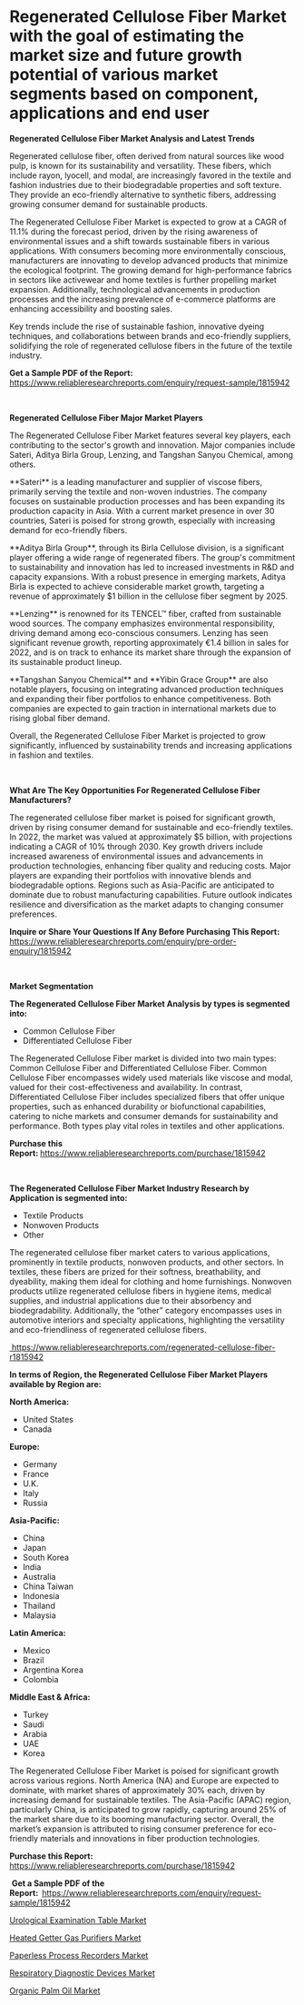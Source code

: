 <p><h1>Regenerated Cellulose Fiber Market with the goal of estimating the market size and future growth potential of various market segments based on component, applications and end user</h1></p><p><strong>Regenerated Cellulose Fiber Market Analysis and Latest Trends</strong></p>
<p><p>Regenerated cellulose fiber, often derived from natural sources like wood pulp, is known for its sustainability and versatility. These fibers, which include rayon, lyocell, and modal, are increasingly favored in the textile and fashion industries due to their biodegradable properties and soft texture. They provide an eco-friendly alternative to synthetic fibers, addressing growing consumer demand for sustainable products.</p><p>The Regenerated Cellulose Fiber Market is expected to grow at a CAGR of 11.1% during the forecast period, driven by the rising awareness of environmental issues and a shift towards sustainable fibers in various applications. With consumers becoming more environmentally conscious, manufacturers are innovating to develop advanced products that minimize the ecological footprint. The growing demand for high-performance fabrics in sectors like activewear and home textiles is further propelling market expansion. Additionally, technological advancements in production processes and the increasing prevalence of e-commerce platforms are enhancing accessibility and boosting sales. </p><p>Key trends include the rise of sustainable fashion, innovative dyeing techniques, and collaborations between brands and eco-friendly suppliers, solidifying the role of regenerated cellulose fibers in the future of the textile industry.</p></p>
<p><strong>Get a Sample PDF of the Report:&nbsp;</strong> <a href="https://www.reliableresearchreports.com/enquiry/request-sample/1815942?utm_campaign=7&utm_medium=2&utm_source=Github&utm_content=ia&utm_term=11112024&utm_id=regenerated-cellulose-fiber">https://www.reliableresearchreports.com/enquiry/request-sample/1815942</a></p>
<p>&nbsp;</p>
<p><strong>Regenerated Cellulose Fiber Major Market Players</strong></p>
<p><p>The Regenerated Cellulose Fiber Market features several key players, each contributing to the sector's growth and innovation. Major companies include Sateri, Aditya Birla Group, Lenzing, and Tangshan Sanyou Chemical, among others.</p><p>**Sateri** is a leading manufacturer and supplier of viscose fibers, primarily serving the textile and non-woven industries. The company focuses on sustainable production processes and has been expanding its production capacity in Asia. With a current market presence in over 30 countries, Sateri is poised for strong growth, especially with increasing demand for eco-friendly fibers.</p><p>**Aditya Birla Group**, through its Birla Cellulose division, is a significant player offering a wide range of regenerated fibers. The group's commitment to sustainability and innovation has led to increased investments in R&D and capacity expansions. With a robust presence in emerging markets, Aditya Birla is expected to achieve considerable market growth, targeting a revenue of approximately $1 billion in the cellulose fiber segment by 2025.</p><p>**Lenzing** is renowned for its TENCEL™ fiber, crafted from sustainable wood sources. The company emphasizes environmental responsibility, driving demand among eco-conscious consumers. Lenzing has seen significant revenue growth, reporting approximately €1.4 billion in sales for 2022, and is on track to enhance its market share through the expansion of its sustainable product lineup.</p><p>**Tangshan Sanyou Chemical** and **Yibin Grace Group** are also notable players, focusing on integrating advanced production techniques and expanding their fiber portfolios to enhance competitiveness. Both companies are expected to gain traction in international markets due to rising global fiber demand.</p><p>Overall, the Regenerated Cellulose Fiber Market is projected to grow significantly, influenced by sustainability trends and increasing applications in fashion and textiles.</p></p>
<p>&nbsp;</p>
<p><strong>What Are The Key Opportunities For Regenerated Cellulose Fiber Manufacturers?</strong></p>
<p><p>The regenerated cellulose fiber market is poised for significant growth, driven by rising consumer demand for sustainable and eco-friendly textiles. In 2022, the market was valued at approximately $5 billion, with projections indicating a CAGR of 10% through 2030. Key growth drivers include increased awareness of environmental issues and advancements in production technologies, enhancing fiber quality and reducing costs. Major players are expanding their portfolios with innovative blends and biodegradable options. Regions such as Asia-Pacific are anticipated to dominate due to robust manufacturing capabilities. Future outlook indicates resilience and diversification as the market adapts to changing consumer preferences.</p></p>
<p><strong>Inquire or Share Your Questions If Any Before Purchasing This Report:</strong> <a href="https://www.reliableresearchreports.com/enquiry/pre-order-enquiry/1815942?utm_campaign=7&utm_medium=2&utm_source=Github&utm_content=ia&utm_term=11112024&utm_id=regenerated-cellulose-fiber">https://www.reliableresearchreports.com/enquiry/pre-order-enquiry/1815942</a></p>
<p>&nbsp;</p>
<p><strong>Market Segmentation</strong></p>
<p><strong>The Regenerated Cellulose Fiber Market Analysis by types is segmented into:</strong></p>
<p><ul><li>Common Cellulose Fiber</li><li>Differentiated Cellulose Fiber</li></ul></p>
<p><p>The Regenerated Cellulose Fiber market is divided into two main types: Common Cellulose Fiber and Differentiated Cellulose Fiber. Common Cellulose Fiber encompasses widely used materials like viscose and modal, valued for their cost-effectiveness and availability. In contrast, Differentiated Cellulose Fiber includes specialized fibers that offer unique properties, such as enhanced durability or biofunctional capabilities, catering to niche markets and consumer demands for sustainability and performance. Both types play vital roles in textiles and other applications.</p></p>
<p><strong>Purchase this Report:&nbsp;</strong><a href="https://www.reliableresearchreports.com/purchase/1815942?utm_campaign=7&utm_medium=2&utm_source=Github&utm_content=ia&utm_term=11112024&utm_id=regenerated-cellulose-fiber">https://www.reliableresearchreports.com/purchase/1815942</a></p>
<p>&nbsp;</p>
<p><strong>The Regenerated Cellulose Fiber Market Industry Research by Application is segmented into:</strong></p>
<p><ul><li>Textile Products</li><li>Nonwoven Products</li><li>Other</li></ul></p>
<p><p>The regenerated cellulose fiber market caters to various applications, prominently in textile products, nonwoven products, and other sectors. In textiles, these fibers are prized for their softness, breathability, and dyeability, making them ideal for clothing and home furnishings. Nonwoven products utilize regenerated cellulose fibers in hygiene items, medical supplies, and industrial applications due to their absorbency and biodegradability. Additionally, the “other” category encompasses uses in automotive interiors and specialty applications, highlighting the versatility and eco-friendliness of regenerated cellulose fibers.</p></p>
<p><a href="https://www.reliableresearchreports.com/regenerated-cellulose-fiber-r1815942?utm_campaign=7&utm_medium=2&utm_source=Github&utm_content=ia&utm_term=11112024&utm_id=regenerated-cellulose-fiber">&nbsp;https://www.reliableresearchreports.com/regenerated-cellulose-fiber-r1815942</a></p>
<p><strong>In terms of Region, the Regenerated Cellulose Fiber Market Players available by Region are:</strong></p>
<p>
    <p> <strong> North America: </strong>
        <ul>
            <li>United States</li>
            <li>Canada</li>
        </ul>
        </p> 
    <p> <strong> Europe: </strong>
        <ul>
            <li>Germany</li>
            <li>France</li>
            <li>U.K.</li>
            <li>Italy</li>
            <li>Russia</li>
        </ul>
        </p> 
    <p> <strong> Asia-Pacific: </strong>
        <ul>
            <li>China</li>
            <li>Japan</li>
            <li>South Korea</li>
            <li>India</li>
            <li>Australia</li>
            <li>China Taiwan</li>
            <li>Indonesia</li>
            <li>Thailand</li>
            <li>Malaysia</li>
        </ul>
        </p> 
    <p> <strong> Latin America: </strong>
        <ul>
            <li>Mexico</li>
            <li>Brazil</li>
            <li>Argentina Korea</li>
            <li>Colombia</li>
        </ul>
        </p> 
    <p> <strong> Middle East & Africa: </strong>
        <ul>
            <li>Turkey</li>
            <li>Saudi</li>
            <li>Arabia</li>
            <li>UAE</li>
            <li>Korea</li>
        </ul>
    </p>
    </p>
<p><p>The Regenerated Cellulose Fiber Market is poised for significant growth across various regions. North America (NA) and Europe are expected to dominate, with market shares of approximately 30% each, driven by increasing demand for sustainable textiles. The Asia-Pacific (APAC) region, particularly China, is anticipated to grow rapidly, capturing around 25% of the market share due to its booming manufacturing sector. Overall, the market’s expansion is attributed to rising consumer preference for eco-friendly materials and innovations in fiber production technologies.</p></p>
<p><strong>Purchase this Report: </strong><a href="https://www.reliableresearchreports.com/purchase/1815942?utm_campaign=7&utm_medium=2&utm_source=Github&utm_content=ia&utm_term=11112024&utm_id=regenerated-cellulose-fiber">https://www.reliableresearchreports.com/purchase/1815942</a></p>
<p>&nbsp;<strong>Get a Sample PDF of the Report:&nbsp;&nbsp;</strong><a href="https://www.reliableresearchreports.com/enquiry/request-sample/1815942?utm_campaign=7&utm_medium=2&utm_source=Github&utm_content=ia&utm_term=11112024&utm_id=regenerated-cellulose-fiber">https://www.reliableresearchreports.com/enquiry/request-sample/1815942</a></p>
<p><strong></strong></p>
<p><p><a href="https://issuu.com/reportprime-2/docs/urological-examination-table-market_f5cf933d984f9e?utm_campaign=7&utm_medium=2&utm_source=Github&utm_content=ia&utm_term=11112024&utm_id=regenerated-cellulose-fiber">Urological Examination Table Market</a></p><p><a href="https://www.linkedin.com/pulse/heated-getter-gas-purifiers-market-revolution-size-share-up4uf?utm_campaign=7&utm_medium=2&utm_source=Github&utm_content=ia&utm_term=11112024&utm_id=regenerated-cellulose-fiber">Heated Getter Gas Purifiers Market</a></p><p><a href="https://www.linkedin.com/pulse/global-paperless-process-recorders-market-trends-insights-7m58f?utm_campaign=7&utm_medium=2&utm_source=Github&utm_content=ia&utm_term=11112024&utm_id=regenerated-cellulose-fiber">Paperless Process Recorders Market</a></p><p><a href="https://issuu.com/reportprime-2/docs/respiratory-diagnostic-devices-mark_0bf4ad7ea22f3b?utm_campaign=7&utm_medium=2&utm_source=Github&utm_content=ia&utm_term=11112024&utm_id=regenerated-cellulose-fiber">Respiratory Diagnostic Devices Market</a></p><p><a href="https://github.com/MelgarBasny/Market-Research-Report-List-1/blob/main/organic-palm-oil-market.md?utm_campaign=7&utm_medium=2&utm_source=Github&utm_content=ia&utm_term=11112024&utm_id=regenerated-cellulose-fiber">Organic Palm Oil Market</a></p></p>